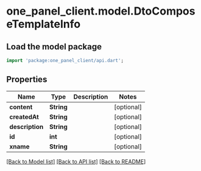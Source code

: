 # one_panel_client.model.DtoComposeTemplateInfo

## Load the model package
```dart
import 'package:one_panel_client/api.dart';
```

## Properties
Name | Type | Description | Notes
------------ | ------------- | ------------- | -------------
**content** | **String** |  | [optional] 
**createdAt** | **String** |  | [optional] 
**description** | **String** |  | [optional] 
**id** | **int** |  | [optional] 
**xname** | **String** |  | [optional] 

[[Back to Model list]](../README.md#documentation-for-models) [[Back to API list]](../README.md#documentation-for-api-endpoints) [[Back to README]](../README.md)


